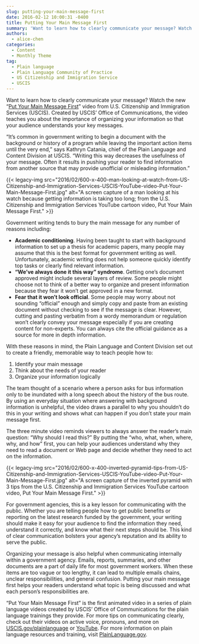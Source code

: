 ```yaml
---
slug: putting-your-main-message-first
date: 2016-02-12 10:00:31 -0400
title: Putting Your Main Message First
summary: 'Want to learn how to clearly communicate your message? Watch the new &ldquo;Put Your Main Message First&rdquo; video from U.S. Citizenship and Immigration Services (USCIS). Created by USCIS&rsquo; Office of Communications, the video teaches you about the importance of organizing your information so that your audience understands your key messages. &ldquo;It&rsquo;s common in government writing'
authors:
  - alice-chen
categories:
  - Content
  - Monthly Theme
tag:
  - Plain language
  - Plain Language Community of Practice
  - US Citizenship and Immigration Service
  - USCIS
---
```


Want to learn how to clearly communicate your message? Watch the new “[Put Your Main Message First](https://www.youtube.com/watch?v=G-SNW6ye9rU&list=PLADE80C67FDB39352&index=5)” video from U.S. Citizenship and Immigration Services (USCIS). Created by USCIS’ Office of Communications, the video teaches you about the importance of organizing your information so that your audience understands your key messages.

“It’s common in government writing to begin a document with the background or history of a program while leaving the important action items until the very end,” says Kathryn Catania, chief of the Plain Language and Content Division at USCIS. “Writing this way decreases the usefulness of your message. Often it results in pushing your reader to find information from another source that may provide unofficial or misleading information.”

{{< legacy-img src="2016/02/600-x-400-man-looking-at-watch-from-US-Citizenship-and-Immigration-Services-USCIS-YouTube-video-Put-Your-Main-Message-First.jpg" alt="A screen capture of a man looking at his watch because getting information is taking too long; from the U.S. Citizenship and Immigration Services YouTube cartoon video, Put Your Main Message First." >}}

Government writing tends to bury the main message for any number of reasons including:

  * **Academic conditioning**. Having been taught to start with background information to set up a thesis for academic papers, many people may assume that this is the best format for government writing as well. Unfortunately, academic writing does not help someone quickly identify top tasks or clearly find relevant information.
  * **“We’ve always done it this way” syndrome**. Getting one’s document approved might include several layers of review. Some people might choose not to think of a better way to organize and present information because they fear it won’t get approved in a new format.
  * **Fear that it won’t look official**. Some people may worry about not sounding “official” enough and simply copy and paste from an existing document without checking to see if the message is clear. However, cutting and pasting verbatim from a wordy memorandum or regulation won’t clearly convey your message especially if you are creating content for non-experts. You can always cite the official guidance as a source for more in depth information.

With these reasons in mind, the Plain Language and Content Division set out to create a friendly, memorable way to teach people how to:

  1. Identify your main message
  2. Think about the needs of your reader
  3. Organize your information logically

The team thought of a scenario where a person asks for bus information only to be inundated with a long speech about the history of the bus route. By using an everyday situation where answering with background information is unhelpful, the video draws a parallel to why you shouldn’t do this in your writing and shows what can happen if you don’t state your main message first.

The three minute video reminds viewers to always answer the reader’s main question: “Why should I read this?” By putting the “who, what, when, where, why, and how” first, you can help your audiences understand why they need to read a document or Web page and decide whether they need to act on the information.

{{< legacy-img src="2016/02/600-x-400-inverted-pyramid-tips-from-US-Citizenship-and-Immigration-Services-USCIS-YouTube-video-Put-Your-Main-Message-First.jpg" alt="A screen capture of the inverted pyramid with 3 tips from the U.S. Citizenship and Immigration Services YouTube cartoon video, Put Your Main Message First." >}}

For government agencies, this is a key lesson for communicating with the public. Whether you are telling people how to get public benefits or reporting on the latest research funded by the government, your writing should make it easy for your audience to find the information they need, understand it correctly, and know what their next steps should be. This kind of clear communication bolsters your agency’s reputation and its ability to serve the public.

Organizing your message is also helpful when communicating internally within a government agency. Emails, reports, summaries, and other documents are a part of daily life for most government workers. When these items are too vague or too lengthy, it can lead to multiple emails chains, unclear responsibilities, and general confusion. Putting your main message first helps your readers understand what topic is being discussed and what each person’s responsibilities are.

“Put Your Main Message First” is the first animated video in a series of plain language videos created by USCIS’ Office of Communications for the plain language trainings they provide. For more tips on communicating clearly, check out their videos on active voice, pronouns, and more on [USCIS.gov/plainlanguage](https://www.uscis.gov/plainlanguage) or [YouTube](https://www.youtube.com/playlist?list=PLADE80C67FDB39352). For more information on plain language resources and training, visit [PlainLanguage.gov](http://www.plainlanguage.gov/).